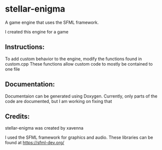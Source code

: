 # stellar-enigma
A game engine that uses the SFML framework.

I created this engine for a game 


## Instructions:
To add custom behavior to the engine, modify the functions found in custom.cpp
These functions allow custom code to mostly be contained to one file



## Documentation:
Documentaion can be generated using Doxygen. Currently, only parts of the code
are documented, but I am working on fixing that

## Credits:
stellar-enigma was created by xavenna

I used the SFML framework for graphics and audio.
These libraries can be found at https://sfml-dev.org/

